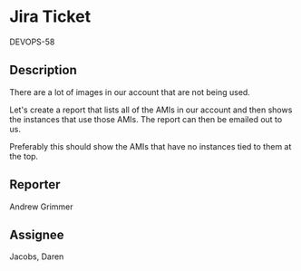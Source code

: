 Jira Ticket
=========
DEVOPS-58

Description
------------
There are a lot of images in our account that are not being used.

Let's create a report that lists all of the AMIs in our account and then shows the instances that use those AMIs. The report can then be emailed out to us.

Preferably this should show the AMIs that have no instances tied to them at the top.

Reporter
--------------
Andrew Grimmer

Assignee
------------
Jacobs, Daren
